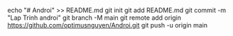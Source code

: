echo "# Androi" >> README.md
git init
git add README.md
git commit -m "Lap Trinh androi"
git branch -M main
git remote add origin https://github.com/optimusnguyen/Androi.git
git push -u origin main

